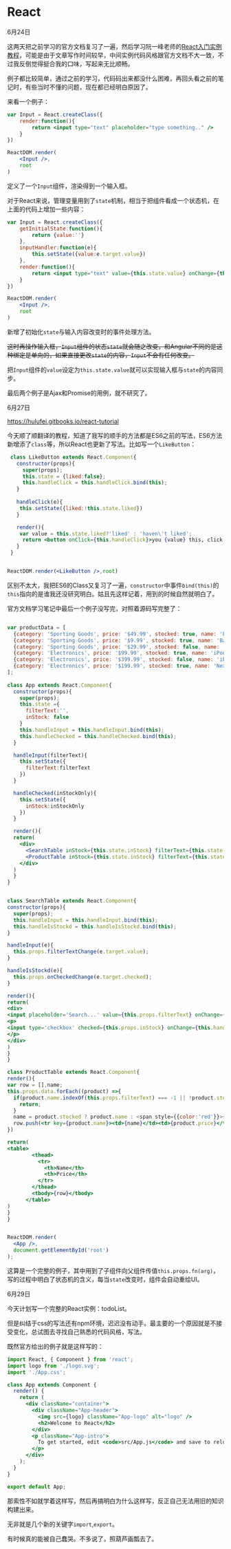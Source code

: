 # React

6月24日

这两天把之前学习的官方文档复习了一遍，然后学习阮一峰老师的[React入门实例教程](http://www.ruanyifeng.com/blog/2015/03/react.html)，可能是由于文章写作时间较早，中间实例代码风格跟官方文档不大一致，不过我反倒觉得挺合我的口味，写起来无比顺畅。

例子都比较简单，通过之前的学习，代码码出来都没什么困难，再回头看之前的笔记时，有些当时不懂的问题，现在都已经明白原因了。

来看一个例子：

```jsx
var Input = React.createClass({
	render:function(){
		return <input type="text" placeholder="type something.." />
	}
})

ReactDOM.render(
	<Input />,
	root
)
```

定义了一个`Input`组件，渲染得到一个输入框。

对于React来说，管理变量用到了`state`机制，相当于把组件看成一个状态机，在上面的代码上增加一些内容：

```jsx
var Input = React.createClass({
  	getInitialState:function(){
		return {value:''}
	},
	inputHandler:function(e){
		this.setState({value:e.target.value})
	},
	render:function(){
		return <input type="text" value={this.state.value} onChange={this.inputHandler} placeholder="type something.." />
	}
})

ReactDOM.render(
	<Input />,
	root
)
```

新增了初始化`state`与输入内容改变时的事件处理方法。

<del>这时再操作输入框，`Input`组件的状态`state`就会随之改变，和Angular不同的是这种绑定是单向的，如果直接更改`state`的内容，`Input`不会有任何改变。</del>

把`Input`组件的`value`设定为`this.state.value`就可以实现输入框与`state`的内容同步。



最后两个例子是Ajax和Promise的用例，就不研究了。



6月27日

https://hulufei.gitbooks.io/react-tutorial

今天顺了顺翻译的教程，知道了我写的顺手的方法都是ES6之前的写法，ES6方法新增添了`class`等，所以React也更新了写法。比如写一个`LikeButton`：

```jsx
 class LikeButton extends React.Component{
   constructor(props){
     super(props);
     this.state = {liked:false};
     this.handleClick = this.handleClick.bind(this);
   }
   
   handleClick(e){
   	this.setState({liked:!this.state.liked})
   }

   render(){
   	var value = this.state.liked?'liked' : 'haven\'t liked';
     return	<button onClick={this.handleClick}>you {value} this, click to toggle</button> 
   }
 }


ReactDOM.render(<LikeButton />,root)
```

区别不太大，我把ES6的Class又复习了一遍，`constructor`中事件`bind(this)`的`this`指向的是谁我还没研究明白。姑且先这样记着，用到的时候自然就明白了。



官方文档学习笔记中最后一个例子没写完，对照着源码写完整了：

```jsx

var productData = [
  {category: 'Sporting Goods', price: '$49.99', stocked: true, name: 'Football'},
  {category: 'Sporting Goods', price: '$9.99', stocked: true, name: 'Baseball'},
  {category: 'Sporting Goods', price: '$29.99', stocked: false, name: 'Basketball'},
  {category: 'Electronics', price: '$99.99', stocked: true, name: 'iPod Touch'},
  {category: 'Electronics', price: '$399.99', stocked: false, name: 'iPhone 5'},
  {category: 'Electronics', price: '$199.99', stocked: true, name: 'Nexus 7'}
];
 
class App extends React.Component{
  constructor(props){
    super(props);
    this.state ={
      filterText:'',
      inStock: false 
    }
    this.handleInput = this.handleInput.bind(this);
    this.handleChecked = this.handleChecked.bind(this);
  }

  handleInput(filterText){
    this.setState({
      filterText:filterText
    })
  }

  handleChecked(inStockOnly){
    this.setState({
      inStock:inStockOnly
    })
  }

  render(){
  return(
    <div>
      <SearchTable inStock={this.state.inStock} filterText={this.state.filterText}  filterTextChange={this.handleInput} onCheckedChange={this.handleChecked} />
      <ProductTable inStock={this.state.inStock} filterText={this.state.filterText}  data={productData}/>
    </div>
  )
  }
}


class SearchTable extends React.Component{
constructor(props){
  super(props);
  this.handleInput = this.handleInput.bind(this);
  this.handleIsStockd = this.handleIsStockd.bind(this);
}

handleInput(e){
  this.props.filterTextChange(e.target.value);
}

handleIsStockd(e){
  this.props.onCheckedChange(e.target.checked);
}

render(){
return(
<div>
<input placeholder='Search...' value={this.props.filterText} onChange={this.handleInput} />
<p>
<input type='checkbox' checked={this.props.inStock} onChange={this.handleIsStockd}/> 只显示有货商品
</p>
</div>
)
}
}

class ProductTable extends React.Component{
render(){
var row = [],name;
this.props.data.forEach((product) =>{
  if(product.name.indexOf(this.props.filterText) === -1 || !product.stocked && this.props.inStock){ 
    return;
  }
  name = product.stocked ? product.name : <span style={{color:'red'}}>{product.name}</span>
  row.push(<tr key={product.name}><td>{name}</td><td>{product.price}</td></tr>);
})

return(
<table>
        <thead>
          <tr>
            <th>Name</th>
            <th>Price</th>
          </tr>
        </thead>
        <tbody>{row}</tbody>
      </table>
)
}
}


ReactDOM.render(
  <App />,
  document.getElementById('root')
);

```

这算是一个完整的例子，其中用到了子组件向父组件传值`this.props.fn(arg)`，写的过程中明白了状态机的含义，每当`state`改变时，组件会自动重绘UI。



6月29日

今天计划写一个完整的React实例：todoList。

但是纠结于css的写法还有npm环境，迟迟没有动手。最主要的一个原因就是不接受变化，总试图去寻找自己熟悉的代码风格，写法。

既然官方给出的例子就是这样写的：

```jsx
import React, { Component } from 'react';
import logo from './logo.svg';
import './App.css';

class App extends Component {
  render() {
    return (
      <div className="container">
        <div className="App-header">
          <img src={logo} className="App-logo" alt="logo" />
          <h2>Welcome to React</h2>
        </div>
        <p className="App-intro">
          To get started, edit <code>src/App.js</code> and save to reload.
        </p>
      </div>
    );
  }
}

export default App;

```

那索性不如就学着这样写，然后再搞明白为什么这样写，反正自己无法用旧的知识构建出来。

无非就是几个新的关键字`import`,`export`。

有时候真的能被自己蠢哭。不多说了，照葫芦画瓢去了。